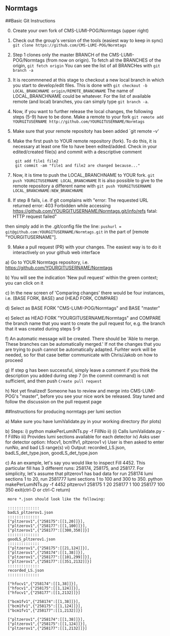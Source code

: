 ## Normtags

##Basic Git Instructions

0. Create your own fork of CMS-LUMI-POG/Normtags (upper right)  

1. Check out the group's version of the tools (easiest way to keep in sync)  
    `git clone https://github.com/CMS-LUMI-POG/Normtags`

2. Step 1 clones only the master BRANCH of the CMS-LUMI-POG/Normtags (from now on origin). To fetch all the BRANCHES of the origin, 
   `git fetch origin`
   You can see the list of all BRANCHes with
   `git branch -a`

3. It is recommnened at this stage to checkout a new local branch in which you start to develop/edit files. This is done with
   `git checkout -b LOCAL_BRANCHNAME origin/REMOTE_BRANCHNAME`
   The name of LOCAL_BRANCHNAME could be whatever. For the list of available remote (and local) branches, you can simply type `git branch -a`.

4. Now, if you want to further release the local changes, the following steps (5-9) have to be done. Make a remote to your fork 
   `git remote add YOURGITUSERNAME http://github.com/YOURGITUSERNAME/Normtags`

5. Make sure that your remote repositoty has been added
    `git remote -v'

6. Make the first push to YOUR remote repository (fork).  To do this, it is necessary at least one file to have been edited/added. Check in your edited/created file(s) and commit with a descriptive comment 
   ```
    git add file1 file2  
    git commit -am "file1 and file2 are changed because..." 
   ```	  
7. Now, it is time to push the LOCAL_BRANCHNAME to YOUR fork.
    `git push YOURGITUSERNAME LOCAL_BRANCHNAME`
    It is also possible to give to the remote repository a different name with
     `git push YOURGITUSERNAME LOCAL_BRANCHNAME:NEW_BRANCHNAME`
8. If step 8 fails, i.e. if git complains with 
  "error: The requested URL returned error: 403 Forbidden while accessing https://github.com/YOURGITUSERNAME/Normtags.git/info/refs
  fatal: HTTP request failed"

  then simply add in the .git/config file the line:
  ` pushurl = git@github.com:YOURGITUSERNAME/Normtags.git `
  in the part of [remote "YOURGITUSERNAME"].

9. Make a pull request (PR) with your changes. The easiest way is to do it interactively on your github web interface
  
  a) Go to YOUR Normtags repository, i.e. https://github.com/YOURGITUSERNAME/Normtags
  
  b) You will see the indication 'New pull request' within the green context; you can click on it
  
  c) In the new screen of 'Comparing changes' there would be four instances, i.e. (BASE FORK, BASE) and (HEAD FORK, COMPARE)
  
  d) Select as BASE FORK "CMS-LUMI-POG/Normtags" and BASE "master"
  
  e) Select as HEAD FORK "YOURGITUSERNAME/Normtags" and COMPARE the branch name that you want to create the pull request for, e.g. the branch that it was created during steps 5-9
  
  f) An automatic message will be created. There should be 'Able to merge. These branches can be automatically merged.' If not the changes that you are trying to push cannot be automatically adapted. Furhter work will be needed, so for that case better communicate with Chris/Jakob on how to proceed
  
  g) If step g has been successful, simply leave a comment if you think the description you added during step 7 (in the commit command) is not sufficient, and then push 
  `Create pull request`
  
  h) Not yet finalized! Someone has to review and merge into CMS-LUMI-POG's "master", before you see your nice work be released. Stay tuned and follow the discussion on the pull request page




##Instructions for producing normtags per lumi section

  a) Make sure you have lumiValidate.py in your working directory (for plots)

  b) Steps:
     i) python makePerLumiNTs.py -f FillNo
     ii) (i) Calls lumiValidate.py -f FillNo
     iii) Provides lumi sections available for each detector
     iv) Asks user for detector option: hfocv1, bcm1fv1, pltzerov1
     v) User is then asked to enter runNo, and bad LS range(s)
     vi) Output: recorded_LS.json, badLS_det_type.json, goodLS_det_type.json
     
  c) As an example, let's say you would like to inspect Fill 4452. This particular fill has 3 different runs: 258174, 258175, and 258177. For simplicity, let's assume that pltzerov1 has bad data for run 258174 lumi sections 1 to 20, run 2581777 lumi sections 1 to 100 and 300 to 350.
     python makePerLumiNTs.py -f 4452
     pltzerov1
     258175 1 20
     258177 1 100
     258177 100 350
     exit(ctrl-D or ctrl-C return)

     more *.json should look like the following:
  
     ::::::::::::::
     badLS_pltzerov1.json
     ::::::::::::::
     ["pltzerov1",{"258175":[[1,20]]}],
     ["pltzerov1",{"258177":[[1,100]]}],
     ["pltzerov1",{"258177":[[300,350]]}]
     ::::::::::::::
     goodLS_pltzerov1.json
     ::::::::::::::
     ["pltzerov1",{"258175":[[21,124]]}],
     ["pltzerov1",{"258174":[[1,38]]}],
     ["pltzerov1",{"258177":[[101,299]]}],
     ["pltzerov1",{"258177":[[351,2132]]}]
     ::::::::::::::
     recorded_LS.json
     ::::::::::::::

     ["hfocv1",{"258174":[[1,38]]}],
     ["hfocv1",{"258175":[[1,124]]}],
     ["hfocv1",{"258177":[[1,2132]]}]

     ["bcm1fv1",{"258174":[[1,38]]}],
     ["bcm1fv1",{"258175":[[1,124]]}],
     ["bcm1fv1",{"258177":[[1,2132]]}]

     ["pltzerov1",{"258174":[[1,38]]}],
     ["pltzerov1",{"258175":[[1,124]]}],
     ["pltzerov1",{"258177":[[1,2132]]}]

